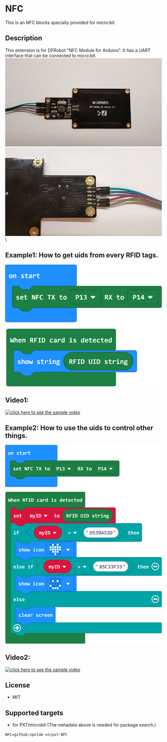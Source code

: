 # NFC
This is an NFC blocks specially provided for micro:bit

## Description
This extension is for DFRobot "NFC Module for Arduino". It has a UART interface that can be connected to micro:bit.\
![image](images/reader1.jpg)\
![image](images/reader2.jpg)\

## Example1: How to get uids from every RFID tags.
![image](images/sample1_eng.png)

## Video1: 
[![click here to see the sample video](https://img.youtube.com/vi/TLi4DBspejo/0.jpg)](https://www.youtube.com/watch?v=TLi4DBspejo)

## Example2: How to use the uids to control other things.
![image](images/sample2_eng.png)

## Video2: 
[![click here to see the sample video](https://img.youtube.com/vi/NQBP2cRPgTw/0.jpg)](https://www.youtube.com/watch?v=NQBP2cRPgTw)

## License

* MIT

## Supported targets

* for PXT/microbit
(The metadata above is needed for package search.)

```package
NFC=github:npnlab-vn/pxt-NFC
```

